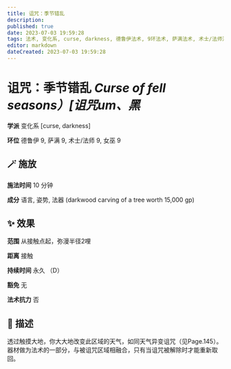 ```yaml
---
title: 诅咒：季节错乱
description: 
published: true
date: 2023-07-03 19:59:28
tags: 法术, 变化系, curse, darkness, 德鲁伊法术, 9环法术, 萨满法术, 术士/法师法术, 女巫法术
editor: markdown
dateCreated: 2023-07-03 19:59:28
---
```


# **诅咒：季节错乱** *Curse of fell seasons）[诅咒um、黑*

**学派** 变化系 \[curse, darkness\] 

**环位** 德鲁伊 9, 萨满 9, 术士/法师 9, 女巫 9

## 🪄 施放

**施法时间** 10 分钟

**成分** 语言, 姿势, 法器 (darkwood carving of a tree worth 15,000 gp)

## ✨ 效果  

**范围** 从接触点起，弥漫半径2哩

**距离** 接触  

**持续时间** 永久 （D） 

**豁免** 无

**法术抗力** 否

## 📖 描述

透过触摸大地，你大大地改变此区域的天气，如同天气异变诅咒（见Page.145）。器材做为法术的一部分，与被诅咒区域相融合，只有当诅咒被解除时才能重新取回。
    